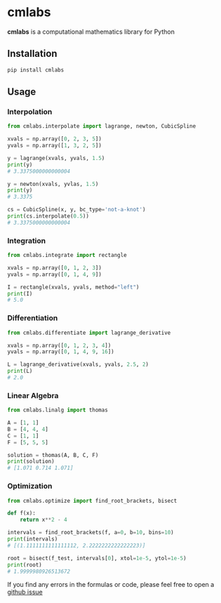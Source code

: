 # cmlabs

**cmlabs** is a computational mathematics library for Python

## Installation

```bash
pip install cmlabs
```

## Usage

### Interpolation

```python
from cmlabs.interpolate import lagrange, newton, CubicSpline

xvals = np.array([0, 2, 3, 5])
yvals = np.array([1, 3, 2, 5])

y = lagrange(xvals, yvals, 1.5)
print(y)
# 3.3375000000000004

y = newton(xvals, yvlas, 1.5)
print(y)
# 3.3375

cs = CubicSpline(x, y, bc_type='not-a-knot')
print(cs.interpolate(0.5))
# 3.3375000000000004
```

### Integration

```python
from cmlabs.integrate import rectangle

xvals = np.array([0, 1, 2, 3])
yvals = np.array([0, 1, 4, 9])

I = rectangle(xvals, yvals, method="left")
print(I)
# 5.0
```

### Differentiation

```python
from cmlabs.differentiate import lagrange_derivative

xvals = np.array([0, 1, 2, 3, 4])
yvals = np.array([0, 1, 4, 9, 16])

L = lagrange_derivative(xvals, yvals, 2.5, 2)
print(L)
# 2.0
```

### Linear Algebra

```python
from cmlabs.linalg import thomas

A = [1, 1]
B = [4, 4, 4]
C = [1, 1]
F = [5, 5, 5]

solution = thomas(A, B, C, F)
print(solution)
# [1.071 0.714 1.071]
```

### Optimization

```python
from cmlabs.optimize import find_root_brackets, bisect

def f(x):
    return x**2 - 4

intervals = find_root_brackets(f, a=0, b=10, bins=10)
print(intervals)
# [(1.1111111111111112, 2.2222222222222223)]

root = bisect(f_test, intervals[0], xtol=1e-5, ytol=1e-5)
print(root)
# 1.9999980926513672
```

If you find any errors in the formulas or code, please feel free to open a [github issue](https://github.com/r0manch1k/cmlabs/issues)
